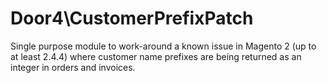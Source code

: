 # Door4\CustomerPrefixPatch

Single purpose module to work-around a known issue in Magento 2 (up to at least 2.4.4) where customer name prefixes are being returned as an integer in orders and invoices.
